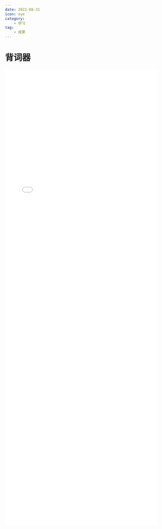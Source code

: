 ```yaml
---
date: 2022-08-31
icon: eye
category:
    - 学习
tag:
    - 成果
---
```

# 背词器

<div>
<iframe src="/pages/reciter.html" scrolling="auto" border="0" frameborder="no" framespacing="0" allowfullscreen="true" width="100%" height="1500" ></iframe>
</div>

<!-- <reciter /> -->